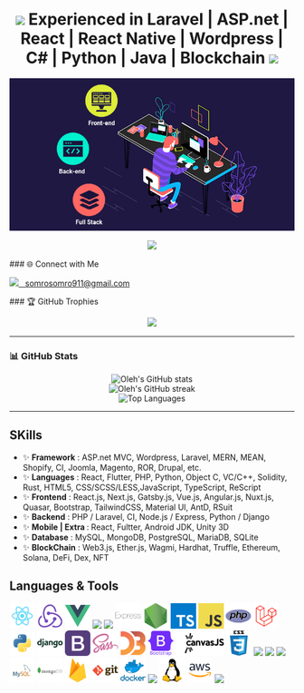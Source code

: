 <h1 align="center">
  <img src="https://media.giphy.com/media/hvRJCLFzcasrR4ia7z/giphy.gif" width="28">
  Experienced in Laravel | ASP.net | React | React Native | Wordpress | C# | Python | Java | Blockchain
  <img src="https://media.giphy.com/media/hvRJCLFzcasrR4ia7z/giphy.gif" width="28">
</h1>

<p align="center">
  <img src="https://github.com/IceDev528/IceDev528/blob/main/Logo.gif" />
</p>

<p align="center">
  <a href="https://github.com/DenverCoder1/readme-typing-svg">
    <img src="https://readme-typing-svg.herokuapp.com/?lines=Full-Stack%20Developer;12+%2B%20Years%20of%20working%20experience;Being%20passionate%20and%20creative&center=true&width=380&height=45" />
  </a>
</p>
### 🌐 Connect with Me

<p align="left">
  <a href="somrosomro911@gmail.com"><img src="https://cdn-icons-png.flaticon.com/512/732/732200.png" width="15" /> &nbsp; somrosomro911@gmail.com</a>
</p>
### 🏆 GitHub Trophies

<p align="center">
  <img src="https://github-profile-trophy.vercel.app/?username=GoodFriendJob&theme=radical&margin-w=15&no-bg=true&no-frame=true" />
</p>

---

### 📊 GitHub Stats

<p align="center">
  <img src="https://github-readme-stats.vercel.app/api?username=GoodFriendJob&show_icons=true&theme=radical" alt="Oleh's GitHub stats"/>
  <br/>
  <img src="https://github-readme-streak-stats.herokuapp.com/?user=GoodFriendJob&theme=radical" alt="Oleh's GitHub streak"/>
  <br/>
  <img src="https://github-readme-stats.vercel.app/api/top-langs/?username=GoodFriendJob&layout=compact&theme=radical" alt="Top Languages"/>
</p>

---
## SKills
- ✨ <b>Framework</b> : ASP.net MVC, Wordpress, Laravel, MERN, MEAN, Shopify, CI, Joomla, Magento, ROR, Drupal, etc.
- ✨ <b>Languages</b> : React, Flutter, PHP, Python, Object C, VC/C++, Solidity, Rust, HTML5, CSS/SCSS/LESS,JavaScript, TypeScript, ReScript
- ✨ <b>Frontend</b> : React.js, Next.js, Gatsby.js, Vue.js, Angular.js, Nuxt.js, Quasar, Bootstrap, TailwindCSS, Material UI, AntD, RSuit
- ✨ <b>Backend</b> : PHP / Laravel, CI, Node.js / Express, Python / Django
- ✨ <b>Mobile | Extra </b> : React, Fultter, Android JDK, Unity 3D
- ✨ <b>Database</b> : MySQL, MongoDB, PostgreSQL, MariaDB, SQLite
- ✨ <b>BlockChain</b> : Web3.js, Ether.js, Wagmi, Hardhat, Truffle, Ethereum, Solana, DeFi, Dex, NFT


## Languages & Tools

<code><img height="45" src="https://raw.githubusercontent.com/github/explore/80688e429a7d4ef2fca1e82350fe8e3517d3494d/topics/react/react.png"></code>
<code><img height="45" src="https://raw.githubusercontent.com/github/explore/80688e429a7d4ef2fca1e82350fe8e3517d3494d/topics/redux/redux.png"></code>
<code><img height="45" src="https://raw.githubusercontent.com/github/explore/80688e429a7d4ef2fca1e82350fe8e3517d3494d/topics/vue/vue.png"></code>
<code><img height="45" src="https://bestofjs.org/logos/vuetify.svg"></code>
<code><img height="45" src="https://www.vectorlogo.zone/logos/nuxtjs/nuxtjs-icon.svg"></code>
<code><img height="45" src="https://raw.githubusercontent.com/github/explore/80688e429a7d4ef2fca1e82350fe8e3517d3494d/topics/express/express.png"></code>
<code><img height="45" src="https://raw.githubusercontent.com/github/explore/80688e429a7d4ef2fca1e82350fe8e3517d3494d/topics/nodejs/nodejs.png"></code>
<code><img height="45" src="https://raw.githubusercontent.com/github/explore/80688e429a7d4ef2fca1e82350fe8e3517d3494d/topics/typescript/typescript.png"></code>
<code><img height="45" src="https://raw.githubusercontent.com/github/explore/80688e429a7d4ef2fca1e82350fe8e3517d3494d/topics/javascript/javascript.png"></code>
<code><img height="45" src="https://raw.githubusercontent.com/github/explore/80688e429a7d4ef2fca1e82350fe8e3517d3494d/topics/php/php.png"></code>
<code><img height="45" src="https://raw.githubusercontent.com/github/explore/80688e429a7d4ef2fca1e82350fe8e3517d3494d/topics/laravel/laravel.png"></code>
<code><img height="45" src="https://raw.githubusercontent.com/github/explore/80688e429a7d4ef2fca1e82350fe8e3517d3494d/topics/python/python.png"></code>
<code><img height="45" src="https://raw.githubusercontent.com/github/explore/80688e429a7d4ef2fca1e82350fe8e3517d3494d/topics/django/django.png"></code>
<code><img height="45" src="https://raw.githubusercontent.com/github/explore/80688e429a7d4ef2fca1e82350fe8e3517d3494d/topics/bootstrap/bootstrap.png"></code>
<code><img height="45" src="https://raw.githubusercontent.com/github/explore/80688e429a7d4ef2fca1e82350fe8e3517d3494d/topics/sass/sass.png"></code>
<code><img height="45" src="https://raw.githubusercontent.com/devicons/devicon/master/icons/d3js/d3js-original.svg"></code>
<code><img height="45" src="https://raw.githubusercontent.com/devicons/devicon/master/icons/bootstrap/bootstrap-plain-wordmark.svg"></code>
<code><img height="45" src="https://raw.githubusercontent.com/Hardik0307/Hardik0307/master/assets/canvasjs-charts.svg"></code>
<code><img height="45" src="https://raw.githubusercontent.com/devicons/devicon/master/icons/css3/css3-original-wordmark.svg"></code>
<code><img height="45" src="https://www.chartjs.org/media/logo-title.svg"></code>
<code><img height="45" src="https://www.vectorlogo.zone/logos/figma/figma-icon.svg"></code>
<code><img height="45" src="https://www.vectorlogo.zone/logos/gatsbyjs/gatsbyjs-icon.svg"></code>
<code><img height="45" src="https://raw.githubusercontent.com/github/explore/80688e429a7d4ef2fca1e82350fe8e3517d3494d/topics/mysql/mysql.png"></code>
<code><img height="45" src="https://raw.githubusercontent.com/github/explore/80688e429a7d4ef2fca1e82350fe8e3517d3494d/topics/mongodb/mongodb.png"></code>
<code><img height="45" src="https://raw.githubusercontent.com/github/explore/80688e429a7d4ef2fca1e82350fe8e3517d3494d/topics/firebase/firebase.png"></code>
<code><img height="45" src="https://raw.githubusercontent.com/github/explore/80688e429a7d4ef2fca1e82350fe8e3517d3494d/topics/git/git.png"></code>
<code><img height="45" src="https://raw.githubusercontent.com/github/explore/80688e429a7d4ef2fca1e82350fe8e3517d3494d/topics/docker/docker.png" ></code>
<code><img height="45" src="https://www.vectorlogo.zone/logos/microsoft_azure/microsoft_azure-icon.svg"></code>
<code><img height="45" src="https://raw.githubusercontent.com/github/explore/80688e429a7d4ef2fca1e82350fe8e3517d3494d/topics/linux/linux.png" ></code>
<code><img height="45" src="https://raw.githubusercontent.com/github/explore/80688e429a7d4ef2fca1e82350fe8e3517d3494d/topics/aws/aws.png"></code>
<code><img height="45" src="https://mir-s3-cdn-cf.behance.net/project_modules/max_3840/4b228024863997.5633b53b3205f.png"></code>
<br>
